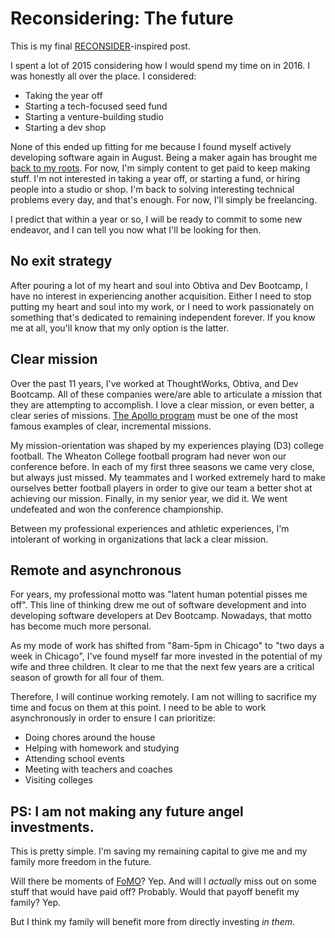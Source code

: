 # Reconsidering: The future

This is my final [RECONSIDER](https://signalvnoise.com/posts/3972-reconsider)-inspired post.

I spent a lot of 2015 considering how I would spend my time on in 2016. I was honestly all over the place. I considered:

* Taking the year off
* Starting a tech-focused seed fund
* Starting a venture-building studio
* Starting a dev shop

None of this ended up fitting for me because I found myself actively developing software again in August. Being a maker again has brought me [back to my roots](back). For now, I'm simply content to get paid to keep making stuff. I'm not interested in taking a year off, or starting a fund, or hiring people into a studio or shop. I'm back to solving interesting technical problems every day, and that's enough. For now, I'll simply be freelancing.

I predict that within a year or so, I will be ready to commit to some new endeavor, and I can tell you now what I'll be looking for then.

## No exit strategy

After pouring a lot of my heart and soul into Obtiva and Dev Bootcamp, I have no interest in experiencing another acquisition. Either I need to stop putting my heart and soul into my work, or I need to work passionately on something that's dedicated to remaining independent forever. If you know me at all, you'll know that my only option is the latter.

## Clear mission

Over the past 11 years, I've worked at ThoughtWorks, Obtiva, and Dev Bootcamp. All of these companies were/are able to articulate a mission that they are attempting to accomplish. I love a clear mission, or even better, a clear series of missions. [The Apollo program](https://en.wikipedia.org/wiki/Apollo_program) must be one of the most famous examples of clear, incremental missions.

My mission-orientation was shaped by my experiences playing (D3) college football. The Wheaton College football program had never won our conference before. In each of my first three seasons we came very close, but always just missed. My teammates and I worked extremely hard to make ourselves better football players in order to give our team a better shot at achieving our mission. Finally, in my senior year, we did it. We went undefeated and won the conference championship.

Between my professional experiences and athletic experiences, I'm intolerant of working in organizations that lack a clear mission.

## Remote and asynchronous

For years, my professional motto was "latent human potential pisses me off". This line of thinking drew me out of software development and into developing software developers at Dev Bootcamp. Nowadays, that motto has become much more personal.

As my mode of work has shifted from "8am-5pm in Chicago" to "two days a week in Chicago", I've found myself far more invested in the potential of my wife and three children. It clear to me that the next few years are a critical season of growth for all four of them.

Therefore, I will continue working remotely. I am not willing to sacrifice my time and focus on them at this point. I need to be able to work asynchronously in order to ensure I can prioritize:

* Doing chores around the house
* Helping with homework and studying
* Attending school events
* Meeting with teachers and coaches
* Visiting colleges

## PS: I am not making any future angel investments.

This is pretty simple. I'm saving my remaining capital to give me and my family more freedom in the future.

Will there be moments of [FoMO](https://en.wikipedia.org/wiki/Fear_of_missing_out)? Yep. And will I *actually* miss out on some stuff that would have paid off? Probably. Would that payoff benefit my family? Yep.

But I think my family will benefit more from directly investing *in them*.
